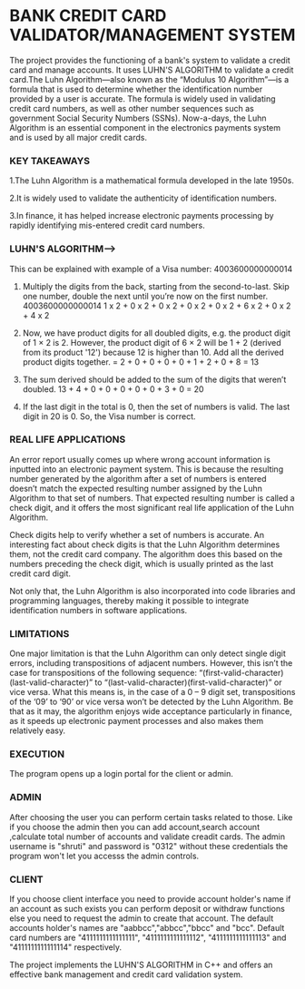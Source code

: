 # BANK CREDIT CARD VALIDATOR/MANAGEMENT SYSTEM


The project provides the functioning of a bank's system to validate a credit card and manage accounts.
It uses LUHN'S ALGORITHM to validate a credit card.The Luhn Algorithm—also known as the “Modulus 10 Algorithm”—is a formula that is used to determine whether the identification number provided by a user is accurate. The formula is widely used in validating credit card numbers, as well as other number sequences such as government Social Security Numbers (SSNs).
Now-a-days, the Luhn Algorithm is an essential component in the electronics payments system and is used by all major credit cards.

### KEY TAKEAWAYS

1.The Luhn Algorithm is a mathematical formula developed in the late 1950s.

2.It is widely used to validate the authenticity of identification numbers.

3.In finance, it has helped increase electronic payments processing by rapidly identifying mis-entered credit card numbers.

### LUHN'S ALGORITHM-->
This can be explained with example of a Visa number: 4003600000000014

1. Multiply the digits from the back, starting from the second-to-last. Skip one number, double the next until you’re now on the first number. 
    4003600000000014
    1 x 2 + 0 x 2 + 0 x 2 + 0 x 2 + 0 x 2 + 6 x 2 + 0 x 2 + 4 x 2
    
2. Now, we have product digits for all doubled digits, e.g. the product digit of 1 × 2 is 2. However,  the product digit of 6 × 2 will be 1 + 2 (derived from its product '12') because 12 is higher than 10. Add all the derived product digits together. 
    = 2 + 0 + 0 + 0 + 0 + 1 + 2 + 0 + 8 = 13

3. The sum derived should be added to the sum of the digits that weren’t doubled. 
    13 + 4 + 0 + 0 + 0 + 0 + 0 + 3 + 0 = 20

4. If the last digit in the total is 0, then the set of numbers is valid.
The last digit in 20 is 0. So, the Visa number is correct.


### REAL LIFE APPLICATIONS

An error report usually comes up where wrong account information is inputted into an electronic payment system. This is because the resulting number generated by the algorithm after a set of numbers is entered doesn’t match the expected resulting number assigned by the Luhn Algorithm to that set of numbers. That expected resulting number is called a check digit, and it offers the most significant real life application of the Luhn Algorithm.

Check digits help to verify whether a set of numbers is accurate. An interesting fact about check digits is that the Luhn Algorithm determines them, not the credit card company. The algorithm does this based on the numbers preceding the check digit, which is usually printed as the last credit card digit.

Not only that, the Luhn Algorithm is also incorporated into code libraries and programming languages, thereby making it possible to integrate identification numbers in software applications.


### LIMITATIONS

One major limitation is that the Luhn Algorithm can only detect single digit errors, including transpositions of adjacent numbers. However, this isn’t the case for transpositions of the following sequence: “(first-valid-character)(last-valid-character)” to “(last-valid-character)(first-valid-character)” or vice versa.
What this means is, in the case of a 0 – 9 digit set, transpositions of the ‘09’ to ‘90’ or vice versa won’t be detected by the Luhn Algorithm.
Be that as it may, the algorithm enjoys wide acceptance particularly in finance, as it speeds up electronic payment processes and also makes them relatively easy.

### EXECUTION

The program opens up a login portal for the client or admin.

### ADMIN
After choosing the user you can perform certain tasks related to those. Like if you choose the admin then you can add account,search account ,calculate total number of accounts and validate creadit cards.
The admin username is "shruti" and password is "0312" without these credentials the program won't let you accesss the  admin controls.

### CLIENT

If you choose client interface you need to provide account holder's name if an account as such exists you can perform deposit or withdraw functions else you need to request the admin to create that account.
The default accounts holder's names  are "aabbcc","abbcc","bbcc" and "bcc". Default card numbers are "4111111111111111", "4111111111111112", "4111111111111113" and "4111111111111114" respectively.



The project implements the LUHN'S ALGORITHM in C++ and offers an effective bank management and credit card validation system.
